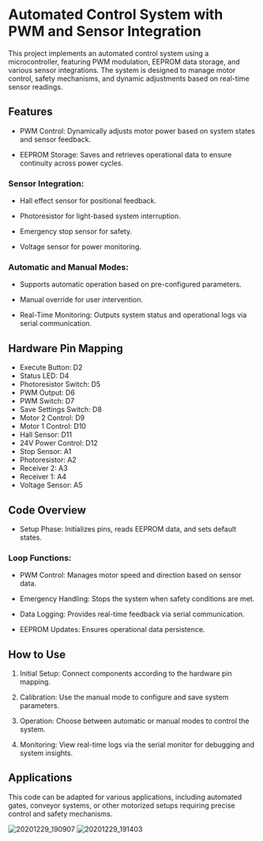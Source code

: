# Automated Control System with PWM and Sensor Integration

This project implements an automated control system using a microcontroller, featuring PWM modulation, EEPROM data storage, and various sensor integrations. The system is designed to manage motor control, safety mechanisms, and dynamic adjustments based on real-time sensor readings.

## Features

- PWM Control: Dynamically adjusts motor power based on system states and sensor feedback.

- EEPROM Storage: Saves and retrieves operational data to ensure continuity across power cycles.

### Sensor Integration:

- Hall effect sensor for positional feedback.

- Photoresistor for light-based system interruption.

- Emergency stop sensor for safety.

- Voltage sensor for power monitoring.


### Automatic and Manual Modes:

- Supports automatic operation based on pre-configured parameters.

- Manual override for user intervention.


- Real-Time Monitoring: Outputs system status and operational logs via serial communication.


## Hardware Pin Mapping

- Execute Button: D2
- Status LED: D4
- Photoresistor Switch: D5
- PWM Output: D6
- PWM Switch: D7
- Save Settings Switch: D8
- Motor 2 Control: D9
- Motor 1 Control: D10
- Hall Sensor: D11
- 24V Power Control: D12
- Stop Sensor: A1
- Photoresistor: A2
- Receiver 2: A3
- Receiver 1: A4
- Voltage Sensor: A5


## Code Overview

- Setup Phase: Initializes pins, reads EEPROM data, and sets default states.

###  Loop Functions:

- PWM Control: Manages motor speed and direction based on sensor data.

- Emergency Handling: Stops the system when safety conditions are met.

- Data Logging: Provides real-time feedback via serial communication.

- EEPROM Updates: Ensures operational data persistence.



## How to Use

1. Initial Setup: Connect components according to the hardware pin mapping.


2. Calibration: Use the manual mode to configure and save system parameters.


3. Operation: Choose between automatic or manual modes to control the system.


4. Monitoring: View real-time logs via the serial monitor for debugging and system insights.



## Applications

This code can be adapted for various applications, including automated gates, conveyor systems, or other motorized setups requiring precise control and safety mechanisms.


![20201229_190907](https://github.com/user-attachments/assets/34eb36d3-d4e2-4830-8478-0801c2f72f7b)
![20201229_191403](https://github.com/user-attachments/assets/3ce568cd-cd64-4ef8-afa7-02ad9b83d453)
